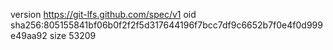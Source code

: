 version https://git-lfs.github.com/spec/v1
oid sha256:805155841bf06b0f2f2f5d317644196f7bcc7df9c6652b7f0e4f0d999e49aa92
size 53209
